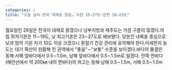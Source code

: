 ```yaml
---
categories: i
title: "오늘 날씨 전국 대체로 맑음… 수원 15∼27도·인천 16∼25도"
---
```

월요일인 26일은 전국이 대체로 맑겠으나 남부지방과 제주도는 가끔 구름이 많겠다.아침 최저기온은 11∼19도, 낮 최고기온은 23∼27도로 예보됐다. 당분간 내륙을 중심으로 낮과 밤의 기온 차가 10도 이상 크겠으니 환절기 건강 관리에 유의해야 한다.미세먼지 농도는 대기 확산이 원활해 전 권역에서 "좋음"∼"보통" 수준을 보이겠다.바다의 물결은 동해·서해 앞바다에서 0.5∼1.0m, 남해 앞바다에서 0.5∼1.5m로 일겠다. 안쪽 먼바다(해안선에서 약 200㎞ 내의 먼바다)의 파고는 동해·남해 0.5∼1.5m, 서해 0.5∼1.0m